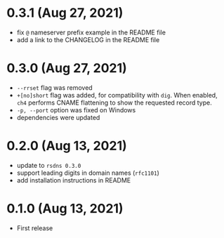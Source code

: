 # 0.3.1 (Aug 27, 2021)

- fix `@` nameserver prefix example in the README file
- add a link to the CHANGELOG in the README file

# 0.3.0 (Aug 27, 2021)

- `--rrset` flag was removed
- `+[no]short` flag was added, for compatibility with `dig`. When enabled, `ch4` performs
  CNAME flattening to show the requested record type.
- `-p, --port` option was fixed on Windows
- dependencies were updated

# 0.2.0 (Aug 13, 2021)

- update to `rsdns 0.3.0`
- support leading digits in domain names (`rfc1101`)
- add installation instructions in README

# 0.1.0 (Aug 13, 2021)

- First release
